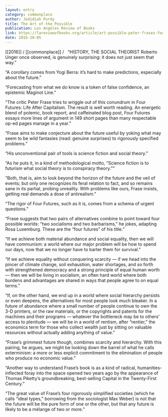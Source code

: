 ```yaml
---
layout: entry
category: commonplace
author: Jedidiah Purdy
title: The Art of the Possible
publication: Los Angeles Review of Books
link: https://lareviewofbooks.org/article/art-possible-peter-frases-four-futures/
date: 2016-10-05
---
```


[[2016]] / [[commonplace]] / 
 
“HISTORY, THE SOCIAL THEORIST Roberto Unger once observed, is genuinely surprising: it does not just seem that way.”

“A corollary comes from Yogi Berra: it’s hard to make predictions, especially about the future.”

“Forecasting from what we do know is a token of false confidence, an epistemic Maginot Line.”

“The critic Peter Frase tries to wriggle out of this conundrum in Four Futures: Life After Capitalism. The result is well worth reading. An energetic blend of polemic, book report, and caffeinated blog post, Four Futures essays more lines of argument in 149 short pages than many respectable op-ed pages manage in a year.”

“Frase aims to make conjecture about the future useful by yoking what may seem to be wild fantasies (read: genuine surprises) to rigorously specified problems.”

“His unconventional pair of tools is science fiction and social theory.”

“As he puts it, in a kind of methodological motto, “Science fiction is to futurism what social theory is to conspiracy theory.””

“Both, that is, aim to look beyond the horizon of the future and the veil of events; but only one recognizes its feral relation to fact, and so remains sane in its partial, probing unreality. With problems like ours, Frase insists, getting real demands a dose of antirealism.”

“The rigor of Four Futures, such as it is, comes from a schema of urgent questions.”

“Frase suggests that two pairs of alternatives combine to point toward four possible worlds: “two socialisms and two barbarisms,” he jokes, adapting Rosa Luxemburg. These are the “four futures” of his title.”

“If we achieve both material abundance and social equality, then we will have communism: a world where our major problem will be how to spend our days, now that we no longer have to barter them for survival.”

“If we achieve equality without conquering scarcity — if we head into the pincer of climate change, soil exhaustion, water shortages, and so forth with strengthened democracy and a strong principle of equal human worth — then we will be living in socialism, an often hard world where both burdens and advantages are shared in ways that people agree to on equal terms.”

“If, on the other hand, we end up in a world where social hierarchy persists or even deepens, the alternatives for most people look much bleaker. In a future of abundance where a small number of people continue to own the 3-D printers, or the raw materials, or the copyrights and patents for the machines and their programs — whatever the bottleneck may be to others’ access to plenitude — we will be in a world of rentism, after “rentier,” the economics term for those who collect wealth just by sitting on valuable resources without actually adding anything of value.”

“Frase’s grimmest future though, combines scarcity and hierarchy. With this pairing, he argues, we might be looking down the barrel of what he calls exterminism: a more or less explicit commitment to the elimination of people who produce no economic value.”

“Another way to understand Frase’s book is as a kind of radical, humanities-inflected foray into the space opened two years ago by the appearance of Thomas Piketty’s groundbreaking, best-selling Capital in the Twenty-First Century.”

“The great value of Frase’s four rigorously simplified societies (which he calls “ideal types,” borrowing from the sociologist Max Weber) is not that the future will be the pure form of one or the other, but that any future is likely to be a mélange of two or more.”
